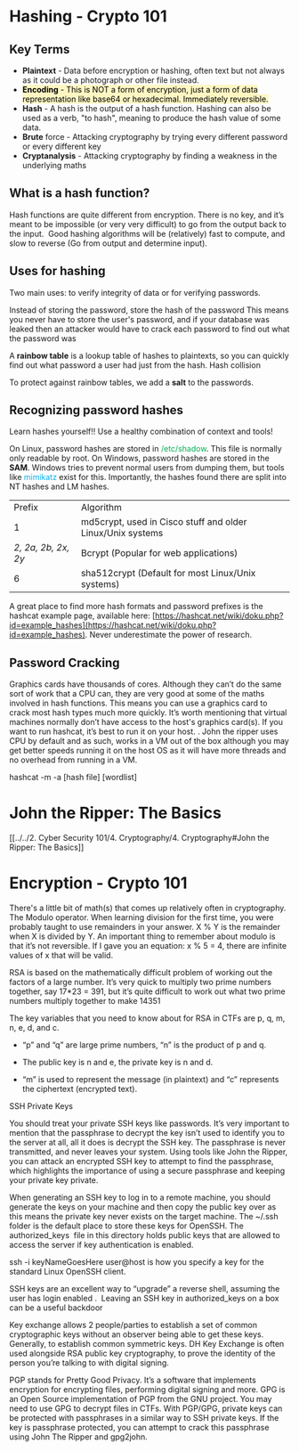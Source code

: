 
# Hashing - Crypto 101

## Key Terms

- **Plaintext** - Data before encryption or hashing, often text but not always as it could be a photograph or other file instead.
- <mark style="background: #FFF3A3A6;">**Encoding** - This is NOT a form of encryption, just a form of data representation like base64 or hexadecimal. Immediately reversible.</mark>
- **Hash** - A hash is the output of a hash function. Hashing can also be used as a verb, "to hash", meaning to produce the hash value of some data.
- **Brute** force - Attacking cryptography by trying every different password or every different key
- **Cryptanalysis** - Attacking cryptography by finding a weakness in the underlying maths

## What is a hash function?

Hash functions are quite different from encryption. There is no key, and it’s meant to be impossible (or very very difficult) to go from the output back to the input.  Good hashing algorithms will be (relatively) fast to compute, and slow to reverse (Go from output and determine input).

## Uses for hashing

 Two main uses: to verify integrity of data or for verifying passwords.

Instead of storing the password, store the hash of the password This means you never have to store the user's password, and if your database was leaked then an attacker would have to crack each password to find out what the password was

A **rainbow table** is a lookup table of hashes to plaintexts, so you can quickly find out what password a user had just from the hash.
Hash collision

To protect against rainbow tables, we add a **salt** to the passwords. 

## Recognizing password hashes

Learn hashes yourself!! Use a healthy combination of context and tools!

On Linux, password hashes are stored in<span style="color:rgb(0, 176, 80)"> /etc/shadow</span>. This file is normally only readable by root. On Windows, password hashes are stored in the **SAM**. Windows tries to prevent normal users from dumping them, but tools like <span style="color:rgb(0, 176, 240)">mimikatz</span> exist for this. Importantly, the hashes found there are split into NT hashes and LM hashes.

|                               |                                                            |
| ----------------------------- | ---------------------------------------------------------- |
| Prefix                        | Algorithm                                                  |
| $1$                           | md5crypt, used in Cisco stuff and older Linux/Unix systems |
| *$2$, $2a$, $2b$, $2x$, $2y$* | Bcrypt (Popular for web applications)                      |
| $6$                           | sha512crypt (Default for most Linux/Unix systems)          |

A great place to find more hash formats and password prefixes is the hashcat example page, available here: [https://hashcat.net/wiki/doku.php?id=example_hashes](https://hashcat.net/wiki/doku.php?id=example_hashes). Never underestimate the power of research.

## Password Cracking

Graphics cards have thousands of cores. Although they can’t do the same sort of work that a CPU can, they are very good at some of the maths involved in hash functions. This means you can use a graphics card to crack most hash types much more quickly. It’s worth mentioning that virtual machines normally don’t have access to the host's graphics card(s). If you want to run hashcat, it’s best to run it on your host. . John the ripper uses CPU by default and as such, works in a VM out of the box although you may get better speeds running it on the host OS as it will have more threads and no overhead from running in a VM.

hashcat -m -a [hash file] [wordlist]

# John the Ripper: The Basics

[[../../2. Cyber Security 101/4. Cryptography/4. Cryptography#John the Ripper: The Basics]]

# Encryption - Crypto 101

There's a little bit of math(s) that comes up relatively often in cryptography. The Modulo operator. When learning division for the first time, you were probably taught to use remainders in your answer. X % Y is the remainder when X is divided by Y. An important thing to remember about modulo is that it’s not reversible. If I gave you an equation: x % 5 = 4, there are infinite values of x that will be valid.

  

RSA is based on the mathematically difficult problem of working out the factors of a large number. It’s very quick to multiply two prime numbers together, say 17*23 = 391, but it’s quite difficult to work out what two prime numbers multiply together to make 14351

  

The key variables that you need to know about for RSA in CTFs are p, q, m, n, e, d, and c.

  

- “p” and “q” are large prime numbers, “n” is the product of p and q.
    
- The public key is n and e, the private key is n and d.
    
- “m” is used to represent the message (in plaintext) and “c” represents the ciphertext (encrypted text).
    

  
  

SSH Private Keys

  

You should treat your private SSH keys like passwords. It’s very important to mention that the passphrase to decrypt the key isn’t used to identify you to the server at all, all it does is decrypt the SSH key. The passphrase is never transmitted, and never leaves your system. Using tools like John the Ripper, you can attack an encrypted SSH key to attempt to find the passphrase, which highlights the importance of using a secure passphrase and keeping your private key private.

  

When generating an SSH key to log in to a remote machine, you should generate the keys on your machine and then copy the public key over as this means the private key never exists on the target machine. The ~/.ssh folder is the default place to store these keys for OpenSSH. The authorized_keys  file in this directory holds public keys that are allowed to access the server if key authentication is enabled.

  

ssh -i keyNameGoesHere user@host is how you specify a key for the standard Linux OpenSSH client.

  

SSH keys are an excellent way to “upgrade” a reverse shell, assuming the user has login enabled .  Leaving an SSH key in authorized_keys on a box can be a useful backdoor

  

Key exchange allows 2 people/parties to establish a set of common cryptographic keys without an observer being able to get these keys. Generally, to establish common symmetric keys. DH Key Exchange is often used alongside RSA public key cryptography, to prove the identity of the person you’re talking to with digital signing.


PGP stands for Pretty Good Privacy. It’s a software that implements encryption for encrypting files, performing digital signing and more. GPG is an Open Source implementation of PGP from the GNU project. You may need to use GPG to decrypt files in CTFs. With PGP/GPG, private keys can be protected with passphrases in a similar way to SSH private keys. If the key is passphrase protected, you can attempt to crack this passphrase using John The Ripper and gpg2john.


  

